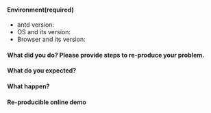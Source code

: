 <!-- Issue Template -->

<!--
antd 的用法咨询，建议通过以下渠道，官方 issues 目前没有足够精力提供此类咨询服务：

1. [Stack Overflow](http://stackoverflow.com/questions/tagged/antd)
2. [Segment Fault](https://segmentfault.com/t/antd)（中文）

如果是报告 bug，请按照下列格式书写，并务必提供复现步骤，否则恕难解决，感谢您的支持。
-->

#### Environment(required)

- antd version:
- OS and its version:
- Browser and its version:

#### What did you do? Please provide steps to re-produce your problem.

<!-- e.g. I just imported Button from antd -->

#### What do you expected?

<!-- e.g. It works fine as official website -->

#### What happen?

<!-- e.g. Style is not as expected. (And it will be better to provide screenshot) -->

#### Re-producible online demo

<!-- Please fork http://codepen.io/benjycui/pen/KgPZrE?editors=001 to re-produce you issue -->
